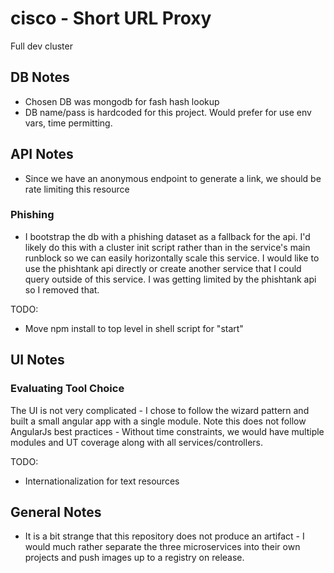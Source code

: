 # cisco - Short URL Proxy
Full dev cluster

## DB Notes
* Chosen DB was mongodb for fash hash lookup
* DB name/pass is hardcoded for this project. Would prefer for use env vars, time permitting.

## API Notes
* Since we have an anonymous endpoint to generate a link, we should be rate limiting this resource

### Phishing
* I bootstrap the db with a phishing dataset as a fallback for the api. I'd likely do this with a cluster init script rather than in the service's main runblock so we can easily horizontally scale this service. I would like to use the phishtank api directly or create another service that I could query outside of this service. I was getting limited by the phishtank api so I removed that.

TODO: 
* Move npm install to top level in shell script for "start"

## UI Notes

### Evaluating Tool Choice
The UI is not very complicated - I chose to follow the wizard pattern and built a small angular app with a single module. Note this does not follow AngularJs best practices - Without time constraints, we would have multiple modules and UT coverage along with all services/controllers.

TODO:
* Internationalization for text resources


## General Notes

* It is a bit strange that this repository does not produce an artifact - I would much rather 
separate the three microservices into their own projects and push images up to a registry on release.